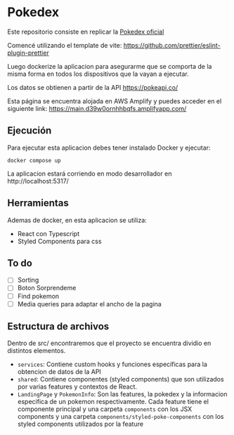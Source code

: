 # Pokedex

Este repositorio consiste en replicar la [Pokedex oficial](https://www.pokemon.com/el/pokedex)

Comencé utilizando el template de vite: https://github.com/prettier/eslint-plugin-prettier

Luego dockerize la aplicacion para asegurarme que se comporta de la misma forma en todos los dispositivos que la vayan a ejecutar.

Los datos se obtienen a partir de la API https://pokeapi.co/

Esta página se encuentra alojada en AWS Amplify y puedes acceder en el siguiente link: https://main.d39w0ornhhbqfs.amplifyapp.com/

## Ejecución

Para ejecutar esta aplicacion debes tener instalado Docker y ejecutar:

`docker compose up`

La aplicacion estará corriendo en modo desarrollador en http://localhost:5317/

## Herramientas

Ademas de docker, en esta aplicacion se utiliza:

- React con Typescript
- Styled Components para css

## To do

-[ ] Sorting
-[ ] Boton Sorprendeme
-[ ] Find pokemon
-[ ] Media queries para adaptar el ancho de la pagina

## Estructura de archivos

Dentro de src/ encontraremos que el proyecto se encuentra dividio en distintos elementos.

- `services`: Contiene custom hooks y funciones específicas para la obtencion de datos de la API
- `shared`: Contiene componentes (styled components) que son utilizados por varias features y contextos de React.
- `LandingPage` y `PokemonInfo`: Son las features, la pokedex y la informacion especifica de un pokemon respectivamente. Cada feature tiene el componente principal y una carpeta `components` con los JSX components y una carpeta `components/styled-poke-components` con los styled components utilizados por la feature
